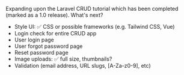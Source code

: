 Expanding upon the Laravel CRUD tutorial which has been completed (marked as a 1.0 release). What's next?

- Style UI: :white_check_mark: CSS or possible frameworks (e.g. Tailwind CSS, Vue)
- Login check for entire CRUD app
- User login page
- User forgot password page
- Reset password page
- Image uploads: :white_check_mark: full size, thumbnails?
- Validation (email address, URL slugs, [A-Za-z0-9], etc)
